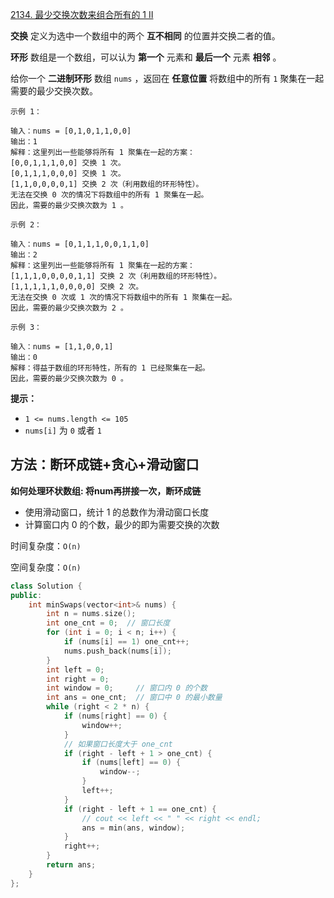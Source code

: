 [2134. 最少交换次数来组合所有的 1 II](https://leetcode-cn.com/problems/minimum-swaps-to-group-all-1s-together-ii/)

**交换** 定义为选中一个数组中的两个 **互不相同** 的位置并交换二者的值。

**环形** 数组是一个数组，可以认为 **第一个** 元素和 **最后一个** 元素 **相邻** 。

给你一个 **二进制环形** 数组 `nums` ，返回在 **任意位置** 将数组中的所有 `1` 聚集在一起需要的最少交换次数。

```
示例 1：

输入：nums = [0,1,0,1,1,0,0]
输出：1
解释：这里列出一些能够将所有 1 聚集在一起的方案：
[0,0,1,1,1,0,0] 交换 1 次。
[0,1,1,1,0,0,0] 交换 1 次。
[1,1,0,0,0,0,1] 交换 2 次（利用数组的环形特性）。
无法在交换 0 次的情况下将数组中的所有 1 聚集在一起。
因此，需要的最少交换次数为 1 。

示例 2：

输入：nums = [0,1,1,1,0,0,1,1,0]
输出：2
解释：这里列出一些能够将所有 1 聚集在一起的方案：
[1,1,1,0,0,0,0,1,1] 交换 2 次（利用数组的环形特性）。
[1,1,1,1,1,0,0,0,0] 交换 2 次。
无法在交换 0 次或 1 次的情况下将数组中的所有 1 聚集在一起。
因此，需要的最少交换次数为 2 。

示例 3：

输入：nums = [1,1,0,0,1]
输出：0
解释：得益于数组的环形特性，所有的 1 已经聚集在一起。
因此，需要的最少交换次数为 0 。
```

**提示：**

- `1 <= nums.length <= 105`
- `nums[i]` 为 `0` 或者 `1`

## 方法：断环成链+贪心+滑动窗口

**如何处理环状数组: 将num再拼接一次，断环成链**

- 使用滑动窗口，统计 1 的总数作为滑动窗口长度
- 计算窗口内 0 的个数，最少的即为需要交换的次数

时间复杂度：`O(n)`

空间复杂度：`O(n)`

```c++
class Solution {
public:
    int minSwaps(vector<int>& nums) {
        int n = nums.size();
        int one_cnt = 0;  // 窗口长度
        for (int i = 0; i < n; i++) {
            if (nums[i] == 1) one_cnt++;
            nums.push_back(nums[i]);
        }
        int left = 0;
        int right = 0;
        int window = 0;     // 窗口内 0 的个数
        int ans = one_cnt;  // 窗口中 0 的最小数量
        while (right < 2 * n) {
            if (nums[right] == 0) {
                window++;
            }
            // 如果窗口长度大于 one_cnt
            if (right - left + 1 > one_cnt) {
                if (nums[left] == 0) {
                    window--;
                }
                left++;
            }
            if (right - left + 1 == one_cnt) {
                // cout << left << " " << right << endl;
                ans = min(ans, window);
            }
            right++;
        }
        return ans;
    }
};
```